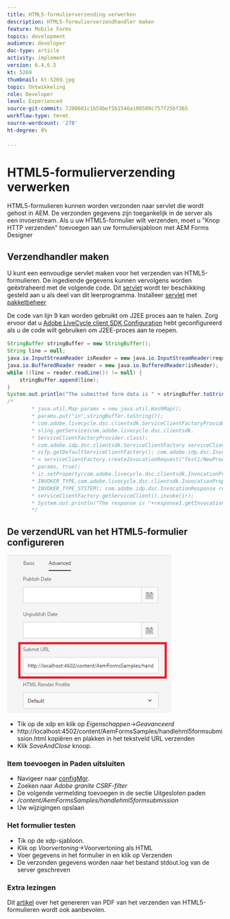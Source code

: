 ```yaml
---
title: HTML5-formulierverzending verwerken
description: HTML5-formulierverzendhandler maken
feature: Mobile Forms
topics: development
audience: developer
doc-type: article
activity: implement
version: 6.4,6.5
kt: 5269
thumbnail: kt-5269.jpg
topic: Ontwikkeling
role: Developer
level: Experienced
source-git-commit: 7200601c1b59bef5b1546a100589c757f25bf365
workflow-type: tm+mt
source-wordcount: '278'
ht-degree: 0%

---
```



# HTML5-formulierverzending verwerken

HTML5-formulieren kunnen worden verzonden naar servlet die wordt gehost in AEM. De verzonden gegevens zijn toegankelijk in de server als een invoerstream. Als u uw HTML5-formulier wilt verzenden, moet u &quot;Knop HTTP verzenden&quot; toevoegen aan uw formuliersjabloon met AEM Forms Designer

## Verzendhandler maken

U kunt een eenvoudige servlet maken voor het verzenden van HTML5-formulieren. De ingediende gegevens kunnen vervolgens worden geëxtraheerd met de volgende code. Dit [servlet](assets/html5-submit-handler.zip) wordt ter beschikking gesteld aan u als deel van dit leerprogramma. Installeer [servlet](assets/html5-submit-handler.zip) met [pakketbeheer](http://localhost:4502/crx/packmgr/index.jsp)

De code van lijn 9 kan worden gebruikt om J2EE proces aan te halen. Zorg ervoor dat u [Adobe LiveCycle client SDK Configuration](https://helpx.adobe.com/aem-forms/6/submit-form-data-livecycle-process.html) hebt geconfigureerd als u de code wilt gebruiken om J2EE-proces aan te roepen.

```java
StringBuffer stringBuffer = new StringBuffer();
String line = null;
java.io.InputStreamReader isReader = new java.io.InputStreamReader(request.getInputStream(), "UTF-8");
java.io.BufferedReader reader = new java.io.BufferedReader(isReader);
while ((line = reader.readLine()) != null) {
    stringBuffer.append(line);
}
System.out.println("The submitted form data is " + stringBuffer.toString());
/*
        * java.util.Map params = new java.util.HashMap();
        * params.put("in",stringBuffer.toString());
        * com.adobe.livecycle.dsc.clientsdk.ServiceClientFactoryProvider scfp =
        * sling.getService(com.adobe.livecycle.dsc.clientsdk.
        * ServiceClientFactoryProvider.class);
        * com.adobe.idp.dsc.clientsdk.ServiceClientFactory serviceClientFactory =
        * scfp.getDefaultServiceClientFactory(); com.adobe.idp.dsc.InvocationRequest ir
        * = serviceClientFactory.createInvocationRequest("Test1/NewProcess1", "invoke",
        * params, true);
        * ir.setProperty(com.adobe.livecycle.dsc.clientsdk.InvocationProperties.
        * INVOKER_TYPE,com.adobe.livecycle.dsc.clientsdk.InvocationProperties.
        * INVOKER_TYPE_SYSTEM); com.adobe.idp.dsc.InvocationResponse response1 =
        * serviceClientFactory.getServiceClient().invoke(ir);
        * System.out.println("The response is "+response1.getInvocationId());
        */
```


## De verzendURL van het HTML5-formulier configureren

![submit-url](assets/submit-url.PNG)

* Tik op de xdp en klik op _Eigenschappen_->_Geavanceerd_
* http://localhost:4502/content/AemFormsSamples/handlehml5formsubmission.html kopiëren en plakken in het tekstveld URL verzenden
* Klik _SaveAndClose_ knoop.

### Item toevoegen in Paden uitsluiten

* Navigeer naar [configMgr](http://localhost:4502/system/console/configMgr).
* Zoeken naar _Adobe granite CSRF-filter_
* De volgende vermelding toevoegen in de sectie Uitgesloten paden
* _/content/AemFormsSamples/handlehml5formsubmission_
* Uw wijzigingen opslaan

### Het formulier testen

* Tik op de xdp-sjabloon.
* Klik op _Voorvertoning_->Voorvertoning als HTML
* Voer gegevens in het formulier in en klik op Verzenden
* De verzonden gegevens worden naar het bestand stdout.log van de server geschreven

### Extra lezingen

Dit [artikel](https://experienceleague.adobe.com/docs/experience-manager-learn/forms/document-services/generate-pdf-from-mobile-form-submission-article.html) over het genereren van PDF van het verzenden van HTML5-formulieren wordt ook aanbevolen.




